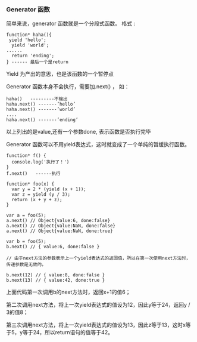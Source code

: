### Generator 函数
简单来说，generator 函数就是一个分段式函数。
格式 : 
```
function* haha(){
 yield 'hello';
  yield 'world';
......
  return 'ending'; 
} ------ 最后一个是return
```

Yield 为产出的意思，也是该函数的一个暂停点

Generator 函数本身不会执行，需要加.next() ，
如：
```
haha()   ---------不输出
haha.next() -------’hello’
haha.next() -------’world’
....
haha.next() -------’ending’
```
以上列出的是value,还有一个参数done, 表示函数是否执行完毕

Generator 函数可以不用yield表达式，这时就变成了一个单纯的暂缓执行函数。
```
function* f() {
  console.log('执行了！')
}
f.next()   ------执行

function* foo(x) {
  var y = 2 * (yield (x + 1));
  var z = yield (y / 3);
  return (x + y + z);
}

var a = foo(5);
a.next() // Object{value:6, done:false}
a.next() // Object{value:NaN, done:false}
a.next() // Object{value:NaN, done:true}

var b = foo(5);
b.next() // { value:6, done:false }

// 由于next方法的参数表示上一个yield表达式的返回值，所以在第一次使用next方法时，传递参数是无效的。

b.next(12) // { value:8, done:false }
b.next(13) // { value:42, done:true }
```
上面代码第一次调用b的next方法时，返回x+1的值6；

第二次调用next方法，将上一次yield表达式的值设为12，因此y等于24，返回y / 3的值8；

第三次调用next方法，将上一次yield表达式的值设为13，因此z等于13，这时x等于5，y等于24，所以return语句的值等于42。